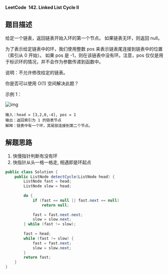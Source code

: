 **LeetCode&nbsp;&nbsp;142. Linked List Cycle II**

## 题目描述

给定一个链表，返回链表开始入环的第一个节点。 如果链表无环，则返回 null。

为了表示给定链表中的环，我们使用整数 pos 来表示链表尾连接到链表中的位置（索引从 0 开始）。 如果 pos 是 -1，则在该链表中没有环。注意，pos 仅仅是用于标识环的情况，并不会作为参数传递到函数中。

说明：不允许修改给定的链表。

你是否可以使用 O(1) 空间解决此题？

示例 1：

![img](https://gitee.com/p8t/picbed/raw/master/imgs/20201024100857.png)

```
输入：head = [3,2,0,-4], pos = 1
输出：返回索引为 1 的链表节点
解释：链表中有一个环，其尾部连接到第二个节点。
```

## 解题思路

1. 快慢指针判断有没有环
2. 快指针从头一格一格走, 相遇即是环起点

```java
public class Solution {
    public ListNode detectCycle(ListNode head) {
        ListNode fast = head;
        ListNode slow = head;
        
        do {
            if (fast == null || fast.next == null)
                return null;
            
            fast = fast.next.next;
            slow = slow.next;
        } while (fast != slow);
        
        fast = head;
        while (fast != slow) {
            fast = fast.next;
            slow = slow.next;
        }
        return fast;
    }
}
```